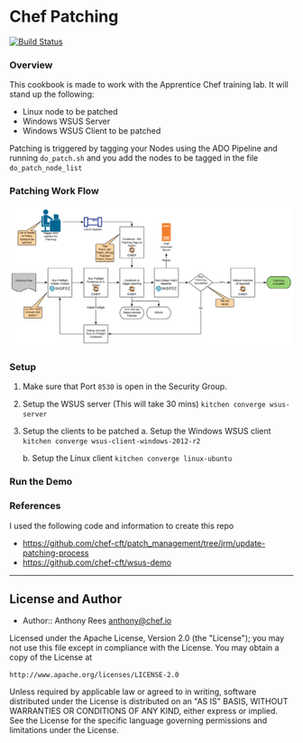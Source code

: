 # Chef Patching
[![Build Status](https://dev.azure.com/chef-sa/anthonygrees/_apis/build/status/Chef%20Patching%20Pipeline?branchName=master)](https://dev.azure.com/chef-sa/anthonygrees/_build/latest?definitionId=12&branchName=master)
  
### Overview
This cookbook is made to work with the Apprentice Chef training lab.  It will stand up the following:
- Linux node to be patched
- Windows WSUS Server
- Windows WSUS Client to be patched
  
Patching is triggered by tagging your Nodes using the ADO Pipeline and running `do_patch.sh` and you add the nodes to be tagged in the file `do_patch_node_list`
  
### Patching Work Flow
  
![Patching](/images/diagram.png)
  
### Setup
  1. Make sure that Port `8530` is open in the Security Group.
  
  2. Setup the WSUS server (This will take 30 mins)
     `kitchen converge wsus-server`

  3. Setup the clients to be patched
     a. Setup the Windows WSUS client
     `kitchen converge wsus-client-windows-2012-r2`

     b. Setup the Linux client
     `kitchen converge linux-ubuntu`
  
### Run the Demo

  
### References
I used the following code and information to create this repo
- https://github.com/chef-cft/patch_management/tree/jrm/update-patching-process
- https://github.com/chef-cft/wsus-demo
  
---
## License and Author

* Author:: Anthony Rees <anthony@chef.io>

Licensed under the Apache License, Version 2.0 (the "License");
you may not use this file except in compliance with the License.
You may obtain a copy of the License at

    http://www.apache.org/licenses/LICENSE-2.0

Unless required by applicable law or agreed to in writing, software
distributed under the License is distributed on an "AS IS" BASIS,
WITHOUT WARRANTIES OR CONDITIONS OF ANY KIND, either express or implied.
See the License for the specific language governing permissions and
limitations under the License.


